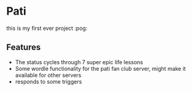 # Pati

this is my first ever project :pog:

## Features

- The status cycles through 7 super epic life lessons
- Some wordle functionality for the pati fan club server, might make it available for other servers
- responds to some triggers
